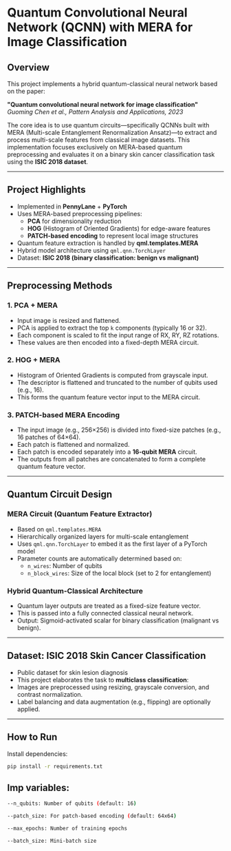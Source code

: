 # Quantum Convolutional Neural Network (QCNN) with MERA for Image Classification

## Overview

This project implements a hybrid quantum-classical neural network based on the paper:

**"Quantum convolutional neural network for image classification"**  
_Guoming Chen et al., Pattern Analysis and Applications, 2023_

The core idea is to use quantum circuits—specifically QCNNs built with MERA (Multi-scale Entanglement Renormalization Ansatz)—to extract and process multi-scale features from classical image datasets. This implementation focuses exclusively on MERA-based quantum preprocessing and evaluates it on a binary skin cancer classification task using the **ISIC 2018 dataset**.

---

## Project Highlights

- Implemented in **PennyLane** + **PyTorch**
- Uses MERA-based preprocessing pipelines:
  - **PCA** for dimensionality reduction
  - **HOG** (Histogram of Oriented Gradients) for edge-aware features
  - **PATCH-based encoding** to represent local image structures
- Quantum feature extraction is handled by **qml.templates.MERA**
- Hybrid model architecture using `qml.qnn.TorchLayer`
- Dataset: **ISIC 2018 (binary classification: benign vs malignant)**

---

## Preprocessing Methods

### 1. PCA + MERA

- Input image is resized and flattened.
- PCA is applied to extract the top `k` components (typically 16 or 32).
- Each component is scaled to fit the input range of RX, RY, RZ rotations.
- These values are then encoded into a fixed-depth MERA circuit.

### 2. HOG + MERA

- Histogram of Oriented Gradients is computed from grayscale input.
- The descriptor is flattened and truncated to the number of qubits used (e.g., 16).
- This forms the quantum feature vector input to the MERA circuit.

### 3. PATCH-based MERA Encoding

- The input image (e.g., 256×256) is divided into fixed-size patches (e.g., 16 patches of 64×64).
- Each patch is flattened and normalized.
- Each patch is encoded separately into a **16-qubit MERA** circuit.
- The outputs from all patches are concatenated to form a complete quantum feature vector.

---

## Quantum Circuit Design

### MERA Circuit (Quantum Feature Extractor)

- Based on `qml.templates.MERA`
- Hierarchically organized layers for multi-scale entanglement
- Uses `qml.qnn.TorchLayer` to embed it as the first layer of a PyTorch model
- Parameter counts are automatically determined based on:
  - `n_wires`: Number of qubits
  - `n_block_wires`: Size of the local block (set to 2 for entanglement)

### Hybrid Quantum-Classical Architecture

- Quantum layer outputs are treated as a fixed-size feature vector.
- This is passed into a fully connected classical neural network.
- Output: Sigmoid-activated scalar for binary classification (malignant vs benign).

---

## Dataset: ISIC 2018 Skin Cancer Classification

- Public dataset for skin lesion diagnosis
- This project elaborates the task to **multiclass classification**:
- Images are preprocessed using resizing, grayscale conversion, and contrast normalization.
- Label balancing and data augmentation (e.g., flipping) are optionally applied.

---

## How to Run

Install dependencies:

```bash
pip install -r requirements.txt
```

## Imp variables:

```bash
--n_qubits: Number of qubits (default: 16)

--patch_size: For patch-based encoding (default: 64x64)

--max_epochs: Number of training epochs

--batch_size: Mini-batch size
```
